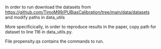 In order to run download the datasets from https://github.com/TimoM99/PUBiasCalibration/tree/main/data/datasets and modify paths in data_utils

More specificically, in order to reproduce results in the paper, copy path for dataset to line 116 in data_utils.py.

File propensity.qs contains the commands to run.
